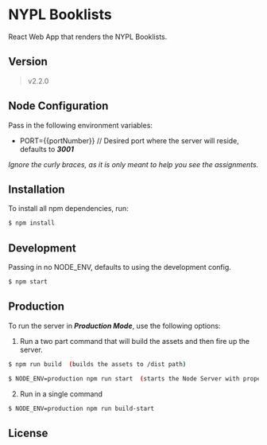 # NYPL Booklists

React Web App that renders the NYPL Booklists.

## Version
> v2.2.0

## Node Configuration
Pass in the following environment variables:  

* PORT={{portNumber}} // Desired port where the server will reside, defaults to ***3001***

*Ignore the curly braces, as it is only meant to help you see the assignments.*  

## Installation
To install all npm dependencies, run:
```sh
$ npm install
```

## Development
Passing in no NODE_ENV, defaults to using the development config.
```sh
$ npm start
```

## Production
To run the server in ***Production Mode***, use the following options:

1) Run a two part command that will build the assets and then fire up the server.

```sh
$ npm run build  (builds the assets to /dist path)
```

```sh
$ NODE_ENV=production npm run start  (starts the Node Server with proper environment)
```

2) Run in a single command
```sh
$ NODE_ENV=production npm run build-start
```


License
----
